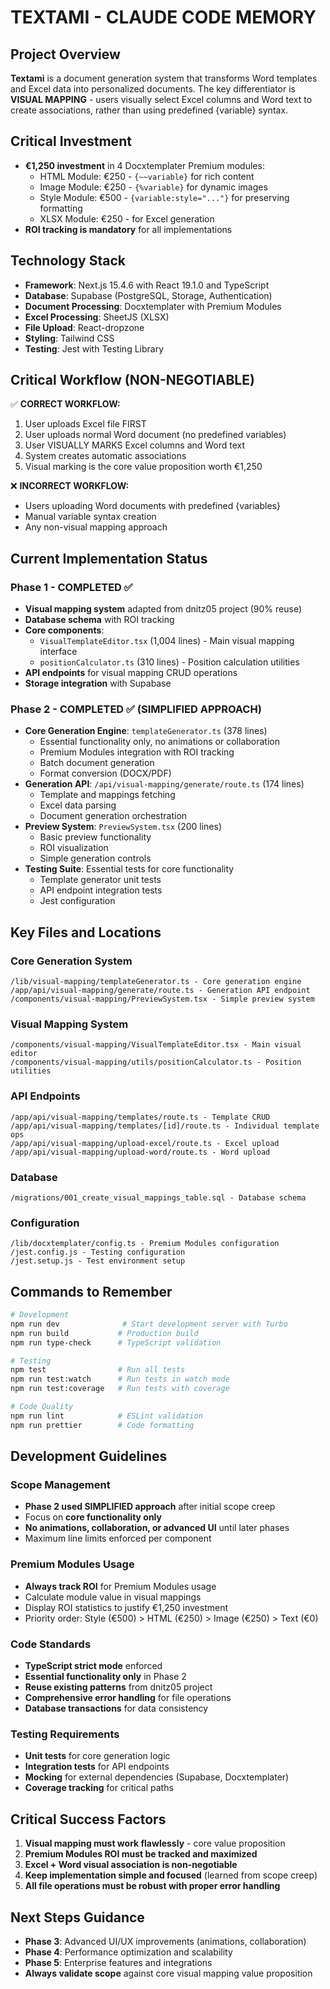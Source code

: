 # TEXTAMI - CLAUDE CODE MEMORY

## Project Overview
**Textami** is a document generation system that transforms Word templates and Excel data into personalized documents. The key differentiator is **VISUAL MAPPING** - users visually select Excel columns and Word text to create associations, rather than using predefined {variable} syntax.

## Critical Investment
- **€1,250 investment** in 4 Docxtemplater Premium modules:
  - HTML Module: €250 - `{~~variable}` for rich content
  - Image Module: €250 - `{%variable}` for dynamic images  
  - Style Module: €500 - `{variable:style="..."}` for preserving formatting
  - XLSX Module: €250 - for Excel generation
- **ROI tracking is mandatory** for all implementations

## Technology Stack
- **Framework**: Next.js 15.4.6 with React 19.1.0 and TypeScript
- **Database**: Supabase (PostgreSQL, Storage, Authentication)
- **Document Processing**: Docxtemplater with Premium Modules
- **Excel Processing**: SheetJS (XLSX)
- **File Upload**: React-dropzone
- **Styling**: Tailwind CSS
- **Testing**: Jest with Testing Library

## Critical Workflow (NON-NEGOTIABLE)
✅ **CORRECT WORKFLOW:**
1. User uploads Excel file FIRST
2. User uploads normal Word document (no predefined variables)
3. User VISUALLY MARKS Excel columns and Word text
4. System creates automatic associations
5. Visual marking is the core value proposition worth €1,250

❌ **INCORRECT WORKFLOW:**
- Users uploading Word documents with predefined {variables}
- Manual variable syntax creation
- Any non-visual mapping approach

## Current Implementation Status

### Phase 1 - COMPLETED ✅
- **Visual mapping system** adapted from dnitz05 project (90% reuse)
- **Database schema** with ROI tracking
- **Core components**:
  - `VisualTemplateEditor.tsx` (1,004 lines) - Main visual mapping interface
  - `positionCalculator.ts` (310 lines) - Position calculation utilities
- **API endpoints** for visual mapping CRUD operations
- **Storage integration** with Supabase

### Phase 2 - COMPLETED ✅ (SIMPLIFIED APPROACH)
- **Core Generation Engine**: `templateGenerator.ts` (378 lines)
  - Essential functionality only, no animations or collaboration
  - Premium Modules integration with ROI tracking
  - Batch document generation
  - Format conversion (DOCX/PDF)
- **Generation API**: `/api/visual-mapping/generate/route.ts` (174 lines)
  - Template and mappings fetching
  - Excel data parsing
  - Document generation orchestration
- **Preview System**: `PreviewSystem.tsx` (200 lines)
  - Basic preview functionality
  - ROI visualization
  - Simple generation controls
- **Testing Suite**: Essential tests for core functionality
  - Template generator unit tests
  - API endpoint integration tests
  - Jest configuration

## Key Files and Locations

### Core Generation System
```
/lib/visual-mapping/templateGenerator.ts - Core generation engine
/app/api/visual-mapping/generate/route.ts - Generation API endpoint
/components/visual-mapping/PreviewSystem.tsx - Simple preview system
```

### Visual Mapping System  
```
/components/visual-mapping/VisualTemplateEditor.tsx - Main visual editor
/components/visual-mapping/utils/positionCalculator.ts - Position utilities
```

### API Endpoints
```
/app/api/visual-mapping/templates/route.ts - Template CRUD
/app/api/visual-mapping/templates/[id]/route.ts - Individual template ops
/app/api/visual-mapping/upload-excel/route.ts - Excel upload
/app/api/visual-mapping/upload-word/route.ts - Word upload
```

### Database
```
/migrations/001_create_visual_mappings_table.sql - Database schema
```

### Configuration
```
/lib/docxtemplater/config.ts - Premium Modules configuration
/jest.config.js - Testing configuration
/jest.setup.js - Test environment setup
```

## Commands to Remember
```bash
# Development
npm run dev              # Start development server with Turbo
npm run build           # Production build
npm run type-check      # TypeScript validation

# Testing
npm test                # Run all tests
npm run test:watch      # Run tests in watch mode
npm run test:coverage   # Run tests with coverage

# Code Quality
npm run lint            # ESLint validation
npm run prettier        # Code formatting
```

## Development Guidelines

### Scope Management
- **Phase 2 used SIMPLIFIED approach** after initial scope creep
- Focus on **core functionality only**
- **No animations, collaboration, or advanced UI** until later phases
- Maximum line limits enforced per component

### Premium Modules Usage
- **Always track ROI** for Premium Modules usage
- Calculate module value in visual mappings
- Display ROI statistics to justify €1,250 investment
- Priority order: Style (€500) > HTML (€250) > Image (€250) > Text (€0)

### Code Standards
- **TypeScript strict mode** enforced
- **Essential functionality only** in Phase 2
- **Reuse existing patterns** from dnitz05 project
- **Comprehensive error handling** for file operations
- **Database transactions** for data consistency

### Testing Requirements  
- **Unit tests** for core generation logic
- **Integration tests** for API endpoints
- **Mocking** for external dependencies (Supabase, Docxtemplater)
- **Coverage tracking** for critical paths

## Critical Success Factors
1. **Visual mapping must work flawlessly** - core value proposition
2. **Premium Modules ROI must be tracked and maximized**
3. **Excel + Word visual association is non-negotiable**
4. **Keep implementation simple and focused** (learned from scope creep)
5. **All file operations must be robust with proper error handling**

## Next Steps Guidance
- **Phase 3**: Advanced UI/UX improvements (animations, collaboration)
- **Phase 4**: Performance optimization and scalability  
- **Phase 5**: Enterprise features and integrations
- **Always validate scope** against core visual mapping value proposition